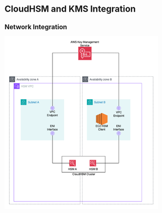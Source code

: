 # CloudHSM and KMS Integration

## Network Integration

![Network Integration](images/CloudHSM-KMS-Integration.png)
